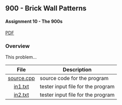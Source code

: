 ## 900 - Brick Wall Patterns
#### Assignment 10 - The 900s
[PDF](https://github.com/sgilliland/4883-Programming_Techniques-Gilliland/blob/main/Assignments/P900/900.pdf)

### Overview

This problem...

| File | Description |
| :----: | ----------- |
| [source.cpp](https://github.com/sgilliland/4883-Programming_Techniques-Gilliland/blob/main/Assignments/P900/source.cpp) |  source code for the program |
| [in1.txt](https://github.com/sgilliland/4883-Programming_Techniques-Gilliland/blob/main/Assignments/P900/in1.txt) |  tester input file for the program |
| [in2.txt](https://github.com/sgilliland/4883-Programming_Techniques-Gilliland/blob/main/Assignments/P900/in1.txt) |  tester input file for the program |